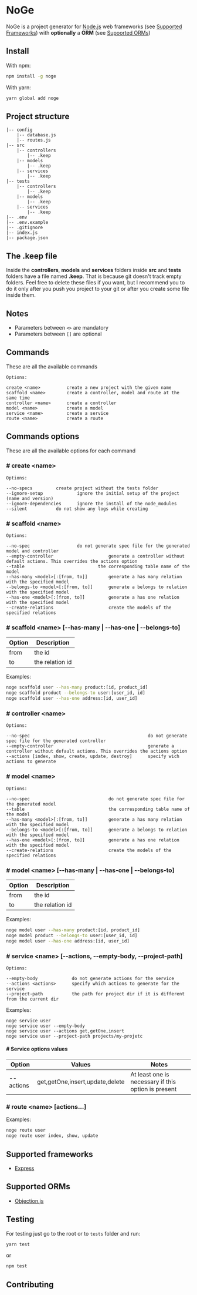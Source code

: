 
# NoGe
NoGe is a project generator for [Node.js](https://nodejs.org) web frameworks (see [Supported Frameworks](#supported-frameworks)) with **optionally** a **ORM** (see [Supoorted ORMs](#supported-orms))

## Install

With npm:
```bash
npm install -g noge
```
With yarn:
```bash
yarn global add noge
```

## Project structure
```
|-- config
	|-- database.js
	|-- routes.js
|-- src
	|-- controllers 
		|-- .keep
	|-- models
		|-- .keep
	|-- services
		|-- .keep
|-- tests
	|-- controllers
		|-- .keep
	|-- models
		|-- .keep
	|-- services
		|-- .keep
|-- .env
|-- .env.example
|-- .gitignore
|-- index.js
|-- package.json
```
## The .keep file

Inside the **controllers**, **models** and **services** folders inside **src** and **tests** folders have a file named **.keep**. That is because git doesn't track empty folders. 
Feel free to delete these files if you want, but I recommend you to do it only after you push you project to your git or after you create some file inside them.

## Notes
- Parameters between `<>` are mandatory
- Parameters between `[]` are optional

## Commands

These are all the available commands

```
Options:

create <name>          create a new project with the given name
scaffold <name>        create a controller, model and route at the same time
controller <name>      create a controller
model <name>           create a model
service <name>         create a service
route <name>           create a route
```

## Commands options
These are all the available options for each command

### # create \<name\>

```
Options:

--no-specs 		   create project without the tests folder
--ignore-setup             ignore the initial setup of the project (name and version)
--ignore-dependencies      ignore the install of the node_modules
--silent 		   do not show any logs while creating
```

### # scaffold \<name\>

```
Options:

--no-spec			       do not generate spec file for the generated model and controller
--empty-controller                     generate a controller without default actions. This overrides the actions option
--table                   	       the corresponding table name of the model
--has-many <model>[:[from, to]]	       generate a has many relation with the specified model
--belongs-to <model>[:[from, to]]      generate a belongs to relation with the specified model
--has-one <model>[:[from, to]]         generate a has one relation with the specified model
--create-relations                     create the models of the specified relations
```

### # scaffold \<name\> [--has-many | --has-one | --belongs-to]
| Option | Description |
| -- | -- |
| from | the id |
| to | the relation id |

Examples:

```bash
noge scaffold user --has-many product:[id, product_id]
noge scaffold product --belongs-to user:[user_id, id]
noge scaffold user --has-one address:[id, user_id]
```

### # controller \<name\>

```
Options:

--no-spec                                             do not generate spec file for the generated controller
--empty-controller                                    generate a controller without default actions. This overrides the actions option
--actions [index, show, create, update, destroy]      specify wich actions to generate
```

### # model \<name\>

```
Options:

--no-spec                              do not generate spec file for the generated model
--table                                the corresponding table name of the model
--has-many <model>[:[from, to]]	       generate a has many relation with the specified model
--belongs-to <model>[:[from, to]]      generate a belongs to relation with the specified model
--has-one <model>[:[from, to]]         generate a has one relation with the specified model
--create-relations                     create the models of the specified relations
```

### # model \<name\> [--has-many | --has-one | --belongs-to]
| Option | Description |
| -- | -- |
| from | the id |
| to | the relation id |

Examples:

```bash
noge model user --has-many product:[id, product_id]
noge model product --belongs-to user:[user_id, id]
noge model user --has-one address:[id, user_id]
```

### # service \<name\> [--actions, --empty-body, --project-path]

```
Options:

--empty-body             do not generate actions for the service
--actions <actions>      specify which actions to generate for the service
--project-path           the path for project dir if it is different from the current dir
```

Examples:

```
noge service user
noge service user --empty-body
noge service user --actions get,getOne,insert
noge service user --project-path projects/my-projetc
```

#### # Service options values
| Option | Values | Notes |
| -- | -- | -- |
| --actions | get,getOne,insert,update,delete | At least one is necessary if this option is present |

### # route \<name\> [actions...]

Examples:
```bash
noge route user
noge route user index, show, update
```

## Supported frameworks

- [Express](https://github.com/expressjs/express)

## Supported ORMs

 - [Objection.js](https://vincit.github.io/objection.js/)
 
## Testing

For testing just go to the root or to `tests` folder and run:

```bash
yarn test
```
or
```bash
npm test
```



## Contributing
